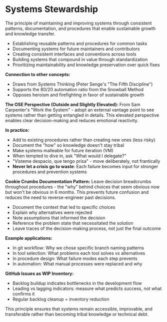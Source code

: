# Systems Stewardship

The principle of maintaining and improving systems through consistent patterns, documentation, and procedures that enable sustainable growth and knowledge transfer.

- Establishing reusable patterns and procedures for common tasks
- Documenting systems for future maintainers and contributors
- Creating consistent interfaces and conventions across tools
- Building systems that compound in value through standardization
- Prioritizing maintainability and knowledge preservation over quick fixes

**Connection to other concepts:**
- Draws from Systems Thinking (Peter Senge's "The Fifth Discipline")
- Supports the 80/20 automation ratio from the Snowball Method
- Opposes heroism and firefighting in favor of sustainable growth

**The OSE Perspective (Outside and Slightly Elevated):**
From Sam Carpenter's "Work the System" - adopt an external vantage point to see systems rather than getting entangled in details. This elevated perspective enables clear decision-making and reduces emotional reactivity.

**In practice:**
- Add to existing procedures rather than creating new ones (less risky)
- Document the "how" so knowledge doesn't stay tribal
- Make systems malleable for future iteration (VM)
- When tempted to dive in, ask "What would I delegate?"
- "Vísteme despacio, que tengo prisa" - move deliberately, not frantically
- **Never let a crisis go to waste**: Each failure becomes input for stronger procedures and prevention systems

**Cookie Crumbs Documentation Pattern:**
Leave decision breadcrumbs throughout procedures - the "why" behind choices that seem obvious now but won't be obvious in 6 months. This prevents future confusion and reduces the need to reverse-engineer past decisions.

- Document the context that led to specific choices
- Explain why alternatives were rejected
- Note assumptions that informed the decision
- Reference the problem state that necessitated the solution
- Leave traces of the decision-making process, not just the final outcome

**Example applications:**
- In git workflow: Why we chose specific branch naming patterns
- In tool selection: What problems each tool solves vs alternatives
- In procedure design: What failure modes each step prevents
- In automation: What manual processes were replaced and why

**GitHub Issues as WIP Inventory:**
- Backlog buildup indicates bottlenecks in the development flow
- Leading vs lagging indicators: measure what predicts success, not what confirms it
- Regular backlog cleanup = inventory reduction

This principle ensures that systems remain accessible, improvable, and transferable rather than becoming tribal knowledge or technical debt.
